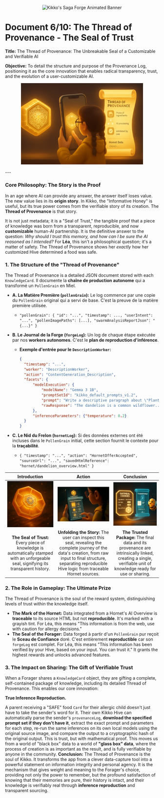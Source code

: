 <p align="center">
  <img src="/videos/doc06_banner_veo3.gif" alt="Kikko's Saga Forge Animated Banner">
</p>

# Document 6/10: The Thread of Provenance - The Seal of Trust

**Title:** The Thread of Provenance: The Unbreakable Seal of a Customizable and Verifiable AI

**Objective:** To detail the structure and purpose of the Provenance Log, positioning it as the core innovation that enables radical transparency, trust, and the evolution of a user-customizable AI.
<p align="center">
  <img style="max-width:400px" src="../illustrations/doc06_banner.png" alt="A wide, cinematic banner image for the 'Thread of Provenance' document, rendered in a 3D animation movie style. The scene is split into three parts. 1) Left: A glowing honeycomb cell representing a food memory for Léa is shown, with an intricate, golden 'Seal of Trust' forming on its surface. 2) Center: From a view over her shoulder, Léa's finger (10-year-old girl, yellow raincoat sleeve) touches the seal on her phone screen, which unfolds into a luminous, holographic scroll. 3) Right: The scroll displays a beautiful infographic detailing the data's journey: a photo of the ingredients, the AI processing steps, Léa's own validation inputs, and a clearly marked section for any externally sourced 'Hornet' data with its HTML source. The image emphasizes transparency, trust, and the verifiable story behind each memory.">
</p>
---

### **Core Philosophy: The Story is the Proof**

In an age where AI can provide any answer, the answer itself loses value. The new value lies in its **origin story**. In Kikko, the "Informative Honey" is useful, but its true power comes from the verifiable story of its creation. The **Thread of Provenance** is that story.

It is not just metadata; it is a "Seal of Trust," the tangible proof that a piece of knowledge was born from a transparent, reproducible, and now **customizable** human-AI partnership. It is the definitive answer to the question: *Why should I trust this memory, and how can I be sure the AI reasoned as I intended?* For **Léa**, this isn't a philosophical question; it's a matter of safety. The Thread of Provenance shows her *exactly* how her customized Hive determined a food was safe.

### **1. The Structure of the "Thread of Provenance"**

The Thread of Provenance is a detailed JSON document stored with each `KnowledgeCard`. Il documente la **chaîne de production autonome** qui a transformé un `PollenGrain` en Miel.

* **A. La Matière Première (`pollenGrain`):** Le log commence par une copie du `PollenGrain` original qui a servi de base. C'est la preuve de la matière première utilisée.
    *   `"pollenGrain": { "id": "...", "timestamp": ..., "userIntent": "...", "pollenImagePaths": [...], "swarmAnalysisReportJson": "{...}" }`

* **B. Le Journal de la Forge (`forgeLog`):** Un log de chaque étape exécutée par nos **workers autonomes**. C'est le **plan de reproduction d'inférence**.
    * **Exemple d'entrée pour le `DescriptionWorker`:**
        ```json
        {
          "timestamp": "...",
          "worker": "DescriptionWorker",
          "action": "ContentGeneration_Description",
          "facets": {
              "modelExecution": { 
                  "modelName": "Gemma 3 1B",
                  "promptSetId": "kikko_default_prompts_v1.2", 
                  "prompt": "Write a descriptive paragraph about \"Plant - Dandelion\"...",
                  "rawResponse": "The dandelion is a common wildflower..." 
              },
              "inferenceParameters": {"temperature": 0.2}
          }
        }
        ```

* **C. Le Nid du Frelon (`hornetLog`):** Si des données externes ont été incluses dans le `PollenGrain` initial, cette section fournit le contexte pour la **traçabilité**.
    *   `{ "timestamp": "...", "action": "HornetOfferAccepted", "sourceUrl": "...", "savedHtmlReference": "hornet/dandelion_overview.html" }`

| Introduction | Action | Conclusion |
| :---: | :---: | :---: |
| <img src="../illustrations/prov_intro_v2.png" alt="Cinematic 3D render, animation movie style. A completed, glowing honeycomb cell is presented (e.g., about a cookie for Léa). A small, intricate hexagonal seal made of golden and grayish wax is forming on its surface, pulsating with inner light, symbolizing its mixed-source but fully transparent provenance."> | <img src="../illustrations/prov_action_v2.png" alt="Cinematic 3D render, animation movie style, viewed from over her shoulder. A young girl's finger (Léa's, with yellow raincoat sleeve) touches the glowing wax seal on her phone screen. It elegantly unfolds into a holographic, luminous scroll (emakimono), revealing a beautiful infographic of the data's journey, clearly separating the Hive's reproducible steps from the Hornet's traceable HTML source."> | <img src="../illustrations/prov_conclusion_v2.png" alt="Cinematic 3D render, animation movie style. The final structured data (the 'Microsite' for the cookie) is shown next to its complete, verified Thread of Provenance scroll. Both are bundled together as a single, glowing, shareable 'Trusted Package' of knowledge. The Bourdon hovers nearby, looking proud of the transparency."> |
| **The Seal of Trust:** Every piece of knowledge is automatically stamped with an unforgeable seal, signifying its transparent history. | **Unfolding the Story:** The user can inspect this seal, revealing the complete journey of the data's creation, from raw input to final structure, separating reproducible Hive logic from traceable Hornet sources. | **The Trusted Package:** The final data and its provenance are intrinsically linked, creating a single, verifiable unit of knowledge ready for use or sharing. |

### **2. The Role in Gameplay: The Ultimate Prize**

The Thread of Provenance is the soul of the reward system, distinguishing levels of trust within the knowledge itself.
* **The Mark of the Hornet:** Data integrated from a Hornet's AI Overview is **traceable** to its source HTML but not **reproducible**. It's marked with a grayish tint. For Léa, this means "This information is from the web, use with caution for allergy decisions."
* **The Seal of the Forager:** Data forged à partir d'un `PollenGrain` pur reçoit le **Sceau de Confiance** doré. C'est entièrement **reproductible** car son `forgeLog` est complet. For Léa, this means "This information has been verified by your Hive, based on your input. You can trust it." It grants the highest rewards and unlocks advanced features.

### **3. The Impact on Sharing: The Gift of Verifiable Trust**

When a Forager shares a `KnowledgeCard` object, they are gifting a complete, self-contained package of knowledge, including its detailed Thread of Provenance. This enables our core innovation:

**True Inference Reproduction.**

A parent receiving a "SAFE" food `Card` for their allergic child doesn't just have to take the sender's word for it. Their own Kikko Hive can automatically parse the sender's `provenanceLog`, **download the specified prompt set if they don't have it**, extract the exact prompt and parameters for each step, re-run the same inferences on its own local models using the original source image, and compare the output to a cryptographic hash of the original output. This is trust, but with mathematical proof. This moves us from a world of "black box" data to a world of **"glass box" data**, where the process of creation is as important as the result, and is fully verifiable by anyone in the community.
**Conclusion:**
The Thread of Provenance is the soul of Kikko. It transforms the app from a clever data-capture tool into a powerful statement on information integrity and personal agency. It is the mechanism that gives weight and meaning to the Forager's choice, providing not only the power to remember, but the profound satisfaction of knowing that their memories are pure, their history is intact, and their knowledge is verifiably real through **inference reproduction** and transparent sourcing.